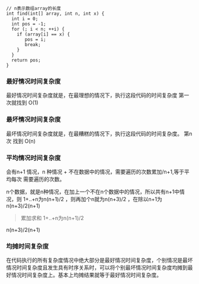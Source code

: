 
```
// n表示数组array的长度
int find(int[] array, int n, int x) {
  int i = 0;
  int pos = -1;
  for (; i < n; ++i) {
    if (array[i] == x) {
       pos = i;
       break;
    }
  }
  return pos;
}
```

### 最好情况时间复杂度

最好情况时间复杂度就是，在最理想的情况下，执行这段代码的时间复杂度
第一次就找到  O(1)

### 最坏情况时间复杂度

最坏情况时间复杂度就是，在最糟糕的情况下，执行这段代码的时间复杂度。
第n次 找到 O(n)

### 平均情况时间复杂度
会有n+1 情况，n 种情况 + 不在数据中的情况，需要遍历的次数累加/n+1,等于平均每次 需要遍历的次数。

n个数据，就是n种情况，在加上一个不在n个数据中的情况，所以共有n+1中情况，则 1+..+n为n(n+1)/2 ，则再加个n就为n(n+3)/2 ，在除以n+1为n(n+3)/2(n+1)

> 累加求和 1+..+n为n(n+1)/2

n(n+3)/2(n+1)


### 均摊时间复杂度

在代码执行的所有复杂度情况中绝大部分是最好情况时间复杂度，个别情况是最坏情况时间复杂度且发生具有时序关系时，可以将个别最坏情况时间复杂度均摊到最好情况时间复杂度上。基本上均摊结果就等于最好情况时间复杂度。